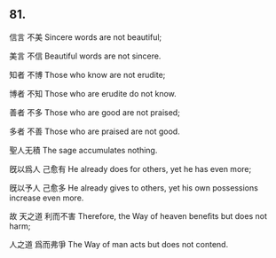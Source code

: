 ## 81.

信言
不美
Sincere words
are not beautiful;

美言
不信
Beautiful words
are not sincere.

知者
不博
Those who know
are not erudite;

博者
不知
Those who are erudite
do not know.

善者
不多
Those who are good
are not praised;

多者
不善
Those who are praised
are not good.

聖人无積
The sage accumulates nothing.

旣以爲人
己愈有
He already does for others,
yet he has even more;

旣以予人
己愈多
He already gives to others,
yet his own possessions increase even more.

故
天之道
利而不害
Therefore,
the Way of heaven
beneﬁts but does not harm;

人之道
爲而弗爭
The Way of man
acts but does not contend.
